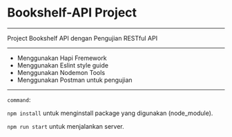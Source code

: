 # Bookshelf-API Project

---

Project Bookshelf API dengan Pengujian RESTful API

---

  * Menggunakan Hapi Fremework
  * Menggunakan Eslint style guide
  * Menggunakan Nodemon Tools
  * Menggunakan Postman untuk pengujian

---
 
`command`:

`npm install` untuk menginstall package yang digunakan (node_module).

`npm run start` untuk menjalankan server.
